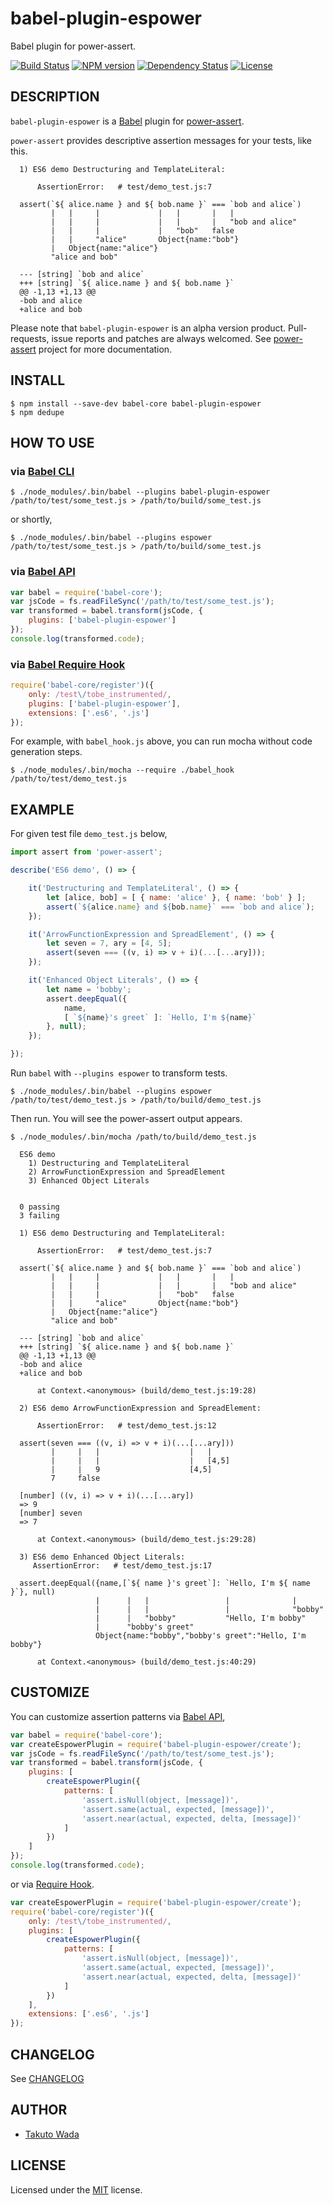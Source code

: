 babel-plugin-espower
================================

Babel plugin for power-assert.

[![Build Status][travis-image]][travis-url]
[![NPM version][npm-image]][npm-url]
[![Dependency Status][depstat-image]][depstat-url]
[![License][license-image]][license-url]


DESCRIPTION
---------------------------------------
`babel-plugin-espower` is a [Babel](http://babeljs.io/) plugin for [power-assert](http://github.com/power-assert-js/power-assert).

`power-assert` provides descriptive assertion messages for your tests, like this.

```
  1) ES6 demo Destructuring and TemplateLiteral:

      AssertionError:   # test/demo_test.js:7

  assert(`${ alice.name } and ${ bob.name }` === `bob and alice`)
         |   |     |             |   |       |   |
         |   |     |             |   |       |   "bob and alice"
         |   |     |             |   "bob"   false
         |   |     "alice"       Object{name:"bob"}
         |   Object{name:"alice"}
         "alice and bob"

  --- [string] `bob and alice`
  +++ [string] `${ alice.name } and ${ bob.name }`
  @@ -1,13 +1,13 @@
  -bob and alice
  +alice and bob
```

Please note that `babel-plugin-espower` is an alpha version product. Pull-requests, issue reports and patches are always welcomed. See [power-assert](http://github.com/power-assert-js/power-assert) project for more documentation.


INSTALL
---------------------------------------

```
$ npm install --save-dev babel-core babel-plugin-espower
$ npm dedupe
```


HOW TO USE
---------------------------------------


### via [Babel CLI](http://babeljs.io/docs/usage/cli/)

```
$ ./node_modules/.bin/babel --plugins babel-plugin-espower /path/to/test/some_test.js > /path/to/build/some_test.js
```

or shortly,

```
$ ./node_modules/.bin/babel --plugins espower /path/to/test/some_test.js > /path/to/build/some_test.js
```


### via [Babel API](http://babeljs.io/docs/usage/api/)

```javascript
var babel = require('babel-core');
var jsCode = fs.readFileSync('/path/to/test/some_test.js');
var transformed = babel.transform(jsCode, {
    plugins: ['babel-plugin-espower']
});
console.log(transformed.code);
```


### via [Babel Require Hook](http://babeljs.io/docs/usage/require/)

```javascript
require('babel-core/register')({
    only: /test\/tobe_instrumented/,
    plugins: ['babel-plugin-espower'],
    extensions: ['.es6', '.js']
});
```

For example, with `babel_hook.js` above, you can run mocha without code generation steps.

```
$ ./node_modules/.bin/mocha --require ./babel_hook /path/to/test/demo_test.js
```


EXAMPLE
---------------------------------------


For given test file `demo_test.js` below,

```javascript
import assert from 'power-assert';

describe('ES6 demo', () => {

    it('Destructuring and TemplateLiteral', () => {
        let [alice, bob] = [ { name: 'alice' }, { name: 'bob' } ];
        assert(`${alice.name} and ${bob.name}` === `bob and alice`);
    });

    it('ArrowFunctionExpression and SpreadElement', () => {
        let seven = 7, ary = [4, 5];
        assert(seven === ((v, i) => v + i)(...[...ary]));
    });

    it('Enhanced Object Literals', () => {
        let name = 'bobby';
        assert.deepEqual({
            name,
            [ `${name}'s greet` ]: `Hello, I'm ${name}`
        }, null);
    });

});
```

Run `babel` with `--plugins espower` to transform tests.

```
$ ./node_modules/.bin/babel --plugins espower /path/to/test/demo_test.js > /path/to/build/demo_test.js
```

Then run. You will see the power-assert output appears.

```
$ ./node_modules/.bin/mocha /path/to/build/demo_test.js

  ES6 demo
    1) Destructuring and TemplateLiteral
    2) ArrowFunctionExpression and SpreadElement
    3) Enhanced Object Literals


  0 passing
  3 failing

  1) ES6 demo Destructuring and TemplateLiteral:

      AssertionError:   # test/demo_test.js:7

  assert(`${ alice.name } and ${ bob.name }` === `bob and alice`)
         |   |     |             |   |       |   |
         |   |     |             |   |       |   "bob and alice"
         |   |     |             |   "bob"   false
         |   |     "alice"       Object{name:"bob"}
         |   Object{name:"alice"}
         "alice and bob"

  --- [string] `bob and alice`
  +++ [string] `${ alice.name } and ${ bob.name }`
  @@ -1,13 +1,13 @@
  -bob and alice
  +alice and bob

      at Context.<anonymous> (build/demo_test.js:19:28)

  2) ES6 demo ArrowFunctionExpression and SpreadElement:

      AssertionError:   # test/demo_test.js:12

  assert(seven === ((v, i) => v + i)(...[...ary]))
         |     |   |                    |   |
         |     |   |                    |   [4,5]
         |     |   9                    [4,5]
         7     false

  [number] ((v, i) => v + i)(...[...ary])
  => 9
  [number] seven
  => 7

      at Context.<anonymous> (build/demo_test.js:29:28)

  3) ES6 demo Enhanced Object Literals:
     AssertionError:   # test/demo_test.js:17

  assert.deepEqual({name,[`${ name }'s greet`]: `Hello, I'm ${ name }`}, null)
                   |      |   |                 |              |
                   |      |   |                 |              "bobby"
                   |      |   "bobby"           "Hello, I'm bobby"
                   |      "bobby's greet"
                   Object{name:"bobby","bobby's greet":"Hello, I'm bobby"}

      at Context.<anonymous> (build/demo_test.js:40:29)
```


CUSTOMIZE
---------------------------------------

You can customize assertion patterns via [Babel API](http://babeljs.io/docs/usage/api/),

```javascript
var babel = require('babel-core');
var createEspowerPlugin = require('babel-plugin-espower/create');
var jsCode = fs.readFileSync('/path/to/test/some_test.js');
var transformed = babel.transform(jsCode, {
    plugins: [
        createEspowerPlugin({
            patterns: [
                'assert.isNull(object, [message])',
                'assert.same(actual, expected, [message])',
                'assert.near(actual, expected, delta, [message])'
            ]
        })
    ]
});
console.log(transformed.code);
```

or via [Require Hook](http://babeljs.io/docs/usage/require/).

```javascript
var createEspowerPlugin = require('babel-plugin-espower/create');
require('babel-core/register')({
    only: /test\/tobe_instrumented/,
    plugins: [
        createEspowerPlugin({
            patterns: [
                'assert.isNull(object, [message])',
                'assert.same(actual, expected, [message])',
                'assert.near(actual, expected, delta, [message])'
            ]
        })
    ],
    extensions: ['.es6', '.js']
});
```


CHANGELOG
---------------------------------------
See [CHANGELOG](https://github.com/power-assert-js/babel-plugin-espower/blob/master/CHANGELOG.md)


AUTHOR
---------------------------------------
* [Takuto Wada](http://github.com/twada)


LICENSE
---------------------------------------
Licensed under the [MIT](http://twada.mit-license.org/) license.


[npm-url]: https://npmjs.org/package/babel-plugin-espower
[npm-image]: https://badge.fury.io/js/babel-plugin-espower.svg

[travis-url]: http://travis-ci.org/power-assert-js/babel-plugin-espower
[travis-image]: https://secure.travis-ci.org/power-assert-js/babel-plugin-espower.svg?branch=master

[depstat-url]: https://gemnasium.com/power-assert-js/babel-plugin-espower
[depstat-image]: https://gemnasium.com/power-assert-js/babel-plugin-espower.svg

[license-url]: http://twada.mit-license.org/2014-2015
[license-image]: http://img.shields.io/badge/license-MIT-brightgreen.svg
